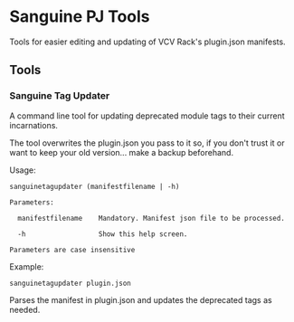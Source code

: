 # Sanguine PJ Tools

Tools for easier editing and updating of VCV Rack's plugin.json manifests.

## Tools

### Sanguine Tag Updater

A command line tool for updating deprecated module tags to their current incarnations.

The tool overwrites the plugin.json you pass to it so, if you don't trust it or want to keep your old version... make a backup beforehand.

Usage:
```
sanguinetagupdater (manifestfilename | -h)

Parameters:

  manifestfilename    Mandatory. Manifest json file to be processed.

  -h                  Show this help screen.

Parameters are case insensitive
```

Example:

`sanguinetagupdater plugin.json`

Parses the manifest in plugin.json and updates the deprecated tags as needed.
